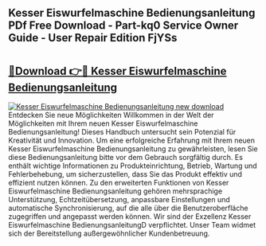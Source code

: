 ## Kesser Eiswurfelmaschine Bedienungsanleitung PDf Free Download - Part-kq0 Service Owner Guide - User Repair Edition FjYSs

# <h2><a href="http://df2vc1u.blite.top/?on=Kesser+Eiswurfelmaschine+Bedienungsanleitung">🔗Download 👉🔴 Kesser Eiswurfelmaschine Bedienungsanleitung</a></h2>

[![Kesser Eiswurfelmaschine Bedienungsanleitung new download](https://i.imgur.com/lujVjoI.png)](http://df2vc1u.blite.top/?on=Kesser+Eiswurfelmaschine+Bedienungsanleitung)
Entdecken Sie neue Möglichkeiten Willkommen in der Welt der Möglichkeiten mit Ihrem neuen Kesser Eiswurfelmaschine Bedienungsanleitung! Dieses Handbuch untersucht sein Potenzial für Kreativität und Innovation. Um eine erfolgreiche Erfahrung mit Ihrem neuen Kesser Eiswurfelmaschine Bedienungsanleitung zu gewährleisten, lesen Sie diese Bedienungsanleitung bitte vor dem Gebrauch sorgfältig durch. Es enthält wichtige Informationen zu Produkteinrichtung, Betrieb, Wartung und Fehlerbehebung, um sicherzustellen, dass Sie das Produkt effektiv und effizient nutzen können. Zu den erweiterten Funktionen von Kesser Eiswurfelmaschine Bedienungsanleitung gehören mehrsprachige Unterstützung, Echtzeitübersetzung, anpassbare Einstellungen und automatische Synchronisierung, auf die alle über die Benutzeroberfläche zugegriffen und angepasst werden können. Wir sind der Exzellenz Kesser Eiswurfelmaschine BedienungsanleitungD verpflichtet. Unser Team widmet sich der Bereitstellung außergewöhnlicher Kundenbetreuung.
